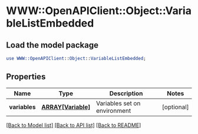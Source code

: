 # WWW::OpenAPIClient::Object::VariableListEmbedded

## Load the model package
```perl
use WWW::OpenAPIClient::Object::VariableListEmbedded;
```

## Properties
Name | Type | Description | Notes
------------ | ------------- | ------------- | -------------
**variables** | [**ARRAY[Variable]**](Variable.md) | Variables set on environment | [optional] 

[[Back to Model list]](../README.md#documentation-for-models) [[Back to API list]](../README.md#documentation-for-api-endpoints) [[Back to README]](../README.md)


